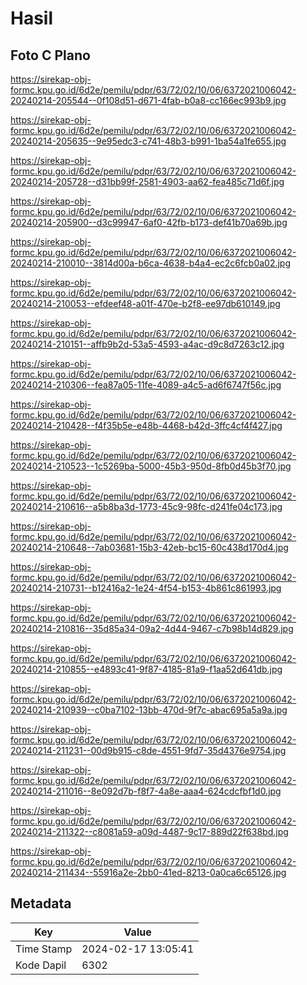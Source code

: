 # Hasil

## Foto C Plano

https://sirekap-obj-formc.kpu.go.id/6d2e/pemilu/pdpr/63/72/02/10/06/6372021006042-20240214-205544--0f108d51-d671-4fab-b0a8-cc166ec993b9.jpg

https://sirekap-obj-formc.kpu.go.id/6d2e/pemilu/pdpr/63/72/02/10/06/6372021006042-20240214-205635--9e95edc3-c741-48b3-b991-1ba54a1fe655.jpg

https://sirekap-obj-formc.kpu.go.id/6d2e/pemilu/pdpr/63/72/02/10/06/6372021006042-20240214-205728--d31bb99f-2581-4903-aa62-fea485c71d6f.jpg

https://sirekap-obj-formc.kpu.go.id/6d2e/pemilu/pdpr/63/72/02/10/06/6372021006042-20240214-205900--d3c99947-6af0-42fb-b173-def41b70a69b.jpg

https://sirekap-obj-formc.kpu.go.id/6d2e/pemilu/pdpr/63/72/02/10/06/6372021006042-20240214-210010--3814d00a-b6ca-4638-b4a4-ec2c6fcb0a02.jpg

https://sirekap-obj-formc.kpu.go.id/6d2e/pemilu/pdpr/63/72/02/10/06/6372021006042-20240214-210053--efdeef48-a01f-470e-b2f8-ee97db610149.jpg

https://sirekap-obj-formc.kpu.go.id/6d2e/pemilu/pdpr/63/72/02/10/06/6372021006042-20240214-210151--affb9b2d-53a5-4593-a4ac-d9c8d7263c12.jpg

https://sirekap-obj-formc.kpu.go.id/6d2e/pemilu/pdpr/63/72/02/10/06/6372021006042-20240214-210306--fea87a05-11fe-4089-a4c5-ad6f6747f56c.jpg

https://sirekap-obj-formc.kpu.go.id/6d2e/pemilu/pdpr/63/72/02/10/06/6372021006042-20240214-210428--f4f35b5e-e48b-4468-b42d-3ffc4cf4f427.jpg

https://sirekap-obj-formc.kpu.go.id/6d2e/pemilu/pdpr/63/72/02/10/06/6372021006042-20240214-210523--1c5269ba-5000-45b3-950d-8fb0d45b3f70.jpg

https://sirekap-obj-formc.kpu.go.id/6d2e/pemilu/pdpr/63/72/02/10/06/6372021006042-20240214-210616--a5b8ba3d-1773-45c9-98fc-d241fe04c173.jpg

https://sirekap-obj-formc.kpu.go.id/6d2e/pemilu/pdpr/63/72/02/10/06/6372021006042-20240214-210648--7ab03681-15b3-42eb-bc15-60c438d170d4.jpg

https://sirekap-obj-formc.kpu.go.id/6d2e/pemilu/pdpr/63/72/02/10/06/6372021006042-20240214-210731--b12416a2-1e24-4f54-b153-4b861c861993.jpg

https://sirekap-obj-formc.kpu.go.id/6d2e/pemilu/pdpr/63/72/02/10/06/6372021006042-20240214-210816--35d85a34-09a2-4d44-9467-c7b98b14d829.jpg

https://sirekap-obj-formc.kpu.go.id/6d2e/pemilu/pdpr/63/72/02/10/06/6372021006042-20240214-210855--e4893c41-9f87-4185-81a9-f1aa52d641db.jpg

https://sirekap-obj-formc.kpu.go.id/6d2e/pemilu/pdpr/63/72/02/10/06/6372021006042-20240214-210939--c0ba7102-13bb-470d-9f7c-abac695a5a9a.jpg

https://sirekap-obj-formc.kpu.go.id/6d2e/pemilu/pdpr/63/72/02/10/06/6372021006042-20240214-211231--00d9b915-c8de-4551-9fd7-35d4376e9754.jpg

https://sirekap-obj-formc.kpu.go.id/6d2e/pemilu/pdpr/63/72/02/10/06/6372021006042-20240214-211016--8e092d7b-f8f7-4a8e-aaa4-624cdcfbf1d0.jpg

https://sirekap-obj-formc.kpu.go.id/6d2e/pemilu/pdpr/63/72/02/10/06/6372021006042-20240214-211322--c8081a59-a09d-4487-9c17-889d22f638bd.jpg

https://sirekap-obj-formc.kpu.go.id/6d2e/pemilu/pdpr/63/72/02/10/06/6372021006042-20240214-211434--55916a2e-2bb0-41ed-8213-0a0ca6c65126.jpg


## Metadata

| Key        | Value               |
| ---------- | ------------------- |
| Time Stamp | 2024-02-17 13:05:41 |
| Kode Dapil | 6302                |



